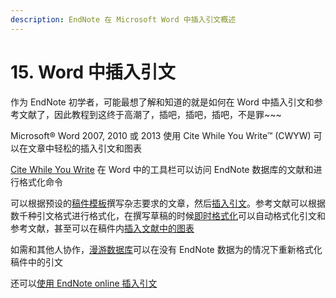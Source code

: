```yaml
---
description: EndNote 在 Microsoft Word 中插入引文概述
---
```


# 15. Word 中插入引文

作为 EndNote 初学者，可能最想了解和知道的就是如何在 Word 中插入引文和参考文献了，因此教程到这终于高潮了，插吧，插吧，插吧，不是罪~~~

Microsoft® Word 2007, 2010 或 2013 使用 Cite While You Write™ \(CWYW\) 可以在文章中轻松的插入引文和图表

[Cite While You Write](Basic_Instructions_Word.htm) 在 Word 中的工具栏可以访问 EndNote 数据库的文献和进行格式化命令

可以根据预设的[稿件模板](Using_PredefinedManTmplts.htm)撰写杂志要求的文章，然后[插入引文](Finding_n_Inserting_Cites.htm)。参考文献可以根据数千种引文格式进行格式化，在撰写草稿的时候[即时格式化](Instant_Formatting.htm)可以自动格式化引文和参考文献，甚至可以在稿件内[插入文献中的图表](Inserting_n_FrmtgFigsnTbls.htm)

如需和其他人协作，[漫游数据库](The_Traveling_Library.htm)可以在没有 EndNote 数据为的情况下重新格式化稿件中的引文

还可以[使用 EndNote online 插入引文](../19ENWeb/Using_CWYW_with_ENWeb.htm)

